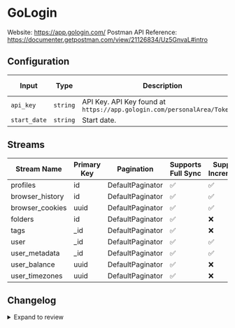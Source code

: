 # GoLogin
Website: https://app.gologin.com/
Postman API Reference: https://documenter.getpostman.com/view/21126834/Uz5GnvaL#intro

## Configuration

| Input | Type | Description | Default Value |
|-------|------|-------------|---------------|
| `api_key` | `string` | API Key. API Key found at `https://app.gologin.com/personalArea/TokenApi` |  |
| `start_date` | `string` | Start date.  |  |

## Streams
| Stream Name | Primary Key | Pagination | Supports Full Sync | Supports Incremental |
|-------------|-------------|------------|---------------------|----------------------|
| profiles | id | DefaultPaginator | ✅ |  ✅  |
| browser_history | id | DefaultPaginator | ✅ |  ✅  |
| browser_cookies | uuid | DefaultPaginator | ✅ |  ✅  |
| folders | id | DefaultPaginator | ✅ |  ❌  |
| tags | _id | DefaultPaginator | ✅ |  ❌  |
| user | _id | DefaultPaginator | ✅ |  ✅  |
| user_metadata | _id | DefaultPaginator | ✅ |  ✅  |
| user_balance | uuid | DefaultPaginator | ✅ |  ❌  |
| user_timezones | uuid | DefaultPaginator | ✅ |  ❌  |

## Changelog

<details>
  <summary>Expand to review</summary>

| Version          | Date              | Pull Request | Subject        |
|------------------|-------------------|--------------|----------------|
| 0.0.3 | 2025-04-12 | [57674](https://github.com/airbytehq/airbyte/pull/57674) | Update dependencies |
| 0.0.2 | 2025-04-05 | [57044](https://github.com/airbytehq/airbyte/pull/57044) | Update dependencies |
| 0.0.1 | 2025-04-04 | [57010](https://github.com/airbytehq/airbyte/pull/57010) | Initial release by [@btkcodedev](https://github.com/btkcodedev) via Connector Builder |

</details>

